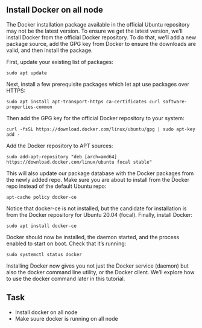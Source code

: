 ## Install Docker on all node

The Docker installation package available in the official Ubuntu repository may not be the latest version. To ensure we 
get the latest version, we’ll install Docker from the official Docker repository. To do that, we’ll add a new package 
source, add the GPG key from Docker to ensure the downloads are valid, and then install the package.

First, update your existing list of packages:

```shell
sudo apt update
```

Next, install a few prerequisite packages which let apt use packages over HTTPS:
```shell
sudo apt install apt-transport-https ca-certificates curl software-properties-common
```

Then add the GPG key for the official Docker repository to your system:
```shell
curl -fsSL https://download.docker.com/linux/ubuntu/gpg | sudo apt-key add -
```

Add the Docker repository to APT sources:
```shell
sudo add-apt-repository "deb [arch=amd64] https://download.docker.com/linux/ubuntu focal stable"
```

This will also update our package database with the Docker packages from the newly added repo.
Make sure you are about to install from the Docker repo instead of the default Ubuntu repo:
```shell
apt-cache policy docker-ce
```

Notice that docker-ce is not installed, but the candidate for installation is from the Docker repository for Ubuntu 20.04 
(focal). Finally, install Docker:
```shell
sudo apt install docker-ce
```

Docker should now be installed, the daemon started, and the process enabled to start on boot. Check that it’s running:
```shell
sudo systemctl status docker
```

Installing Docker now gives you not just the Docker service (daemon) but also the docker command line utility, or the 
Docker client. We’ll explore how to use the docker command later in this tutorial.

## Task
- Install docker on all node
- Make suure docker is running on all node